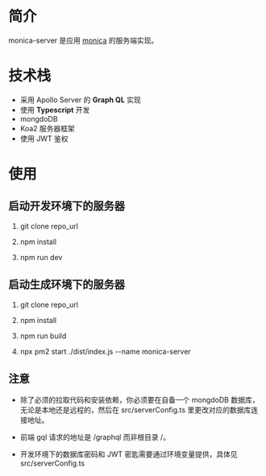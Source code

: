# 简介

monica-server 是应用 [monica](https://github.com/iheyunfei/monica) 的服务端实现。

# 技术栈

- 采用 Apollo Server 的 **Graph QL** 实现
- 使用 **Typescript** 开发
- mongdoDB
- Koa2 服务器框架
- 使用 JWT 鉴权

# 使用

## 启动开发环境下的服务器

1. git clone repo_url

2. npm install

3. npm run dev

## 启动生成环境下的服务器

1. git clone repo_url

2. npm install

3. npm run build

4. npx pm2 start ./dist/index.js --name monica-server

## 注意

- 除了必须的拉取代码和安装依赖，你必须要在自备一个 mongdoDB 数据库，无论是本地还是远程的，然后在 src/serverConfig.ts 里更改对应的数据库连接地址。

- 前端 gql 请求的地址是 /graphql 而非根目录 /。

- 开发环境下的数据库密码和 JWT 密匙需要通过环境变量提供，具体见 src/serverConfig.ts
